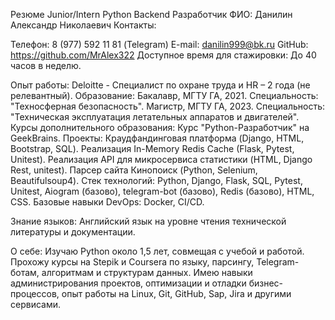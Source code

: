 Резюме
Junior/Intern Python Backend Разработчик
ФИО: Данилин Александр Николаевич
Контакты:

Телефон: 8 (977) 592 11 81 (Telegram)
E-mail: danilin999@bk.ru
GitHub: https://github.com/MrAlex322
Доступное время для стажировки: До 40 часов в неделю.

Опыт работы:
Deloitte - Специалист по охране труда и HR – 2 года (не релевантный).
Образование:
Бакалавр, МГТУ ГА, 2021. Специальность: "Техносферная безопасность".
Магистр, МГТУ ГА, 2023. Специальность: "Техническая эксплуатация летательных аппаратов и двигателей".
Курсы дополнительного образования:
Курс "Python-Разработчик" на GeekBrains.
Проекты:
Краудфандинговая платформа (Django, HTML, Bootstrap, SQL).
Реализация In-Memory Redis Cache (Flask, Pytest, Unitest).
Реализация API для микросервиса статистики (HTML, Django Rest, unitest).
Парсер сайта Кинопоиск (Python, Selenium, Beautifulsoup4).
Стек технологий:
Python, Django, Flask, SQL, Pytest, Unitest, Aiogram (базово), telegram-bot (базово), Redis (базово), HTML, CSS.
Базовые навыки DevOps: Docker, CI/CD.

Знание языков:
Английский язык на уровне чтения технической литературы и документации.

О себе:
Изучаю Python около 1,5 лет, совмещая с учебой и работой. Прохожу курсы на Stepik и Coursera по языку, парсингу, Telegram-ботам, алгоритмам и структурам данных. Имею навыки администрирования проектов, оптимизации и отладки бизнес-процессов, опыт работы на Linux, Git, GitHub, Sap, Jira и другими сервисами.                            

